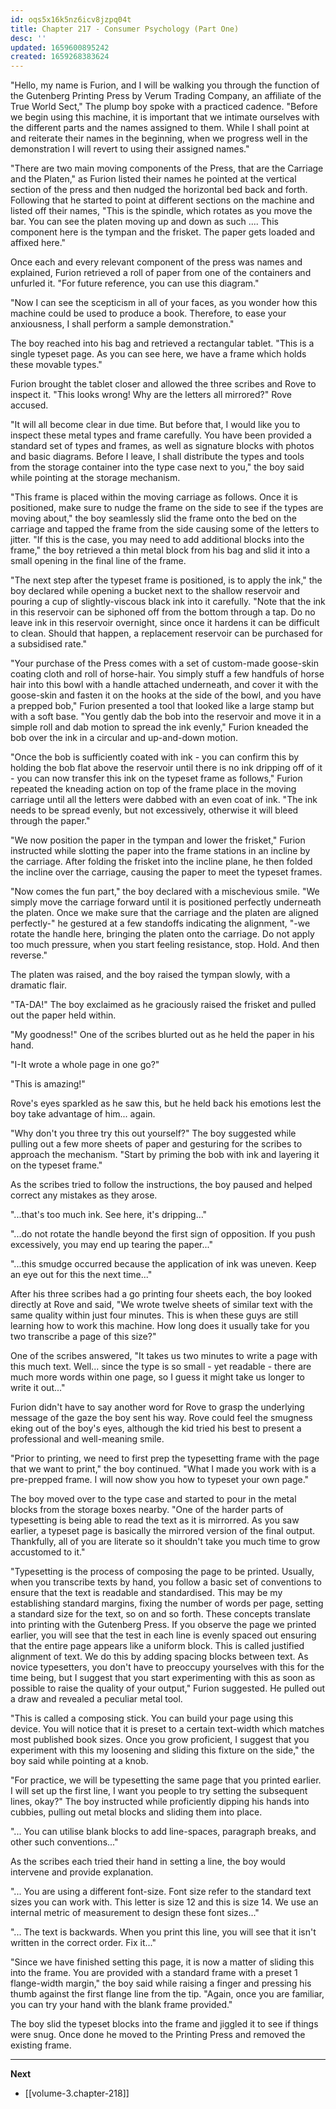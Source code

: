 ```yaml
---
id: oqs5x16k5nz6icv8jzpq04t
title: Chapter 217 - Consumer Psychology (Part One)
desc: ''
updated: 1659600895242
created: 1659268383624
---
```


"Hello, my name is Furion, and I will be walking you through the function of the Gutenberg Printing Press by Verum Trading Company, an affiliate of the True World Sect," The plump boy spoke with a practiced cadence. "Before we begin using this machine, it is important that we intimate ourselves with the different parts and the names assigned to them. While I shall point at and reiterate their names in the beginning, when we progress well in the demonstration I will revert to using their assigned names."

"There are two main moving components of the Press, that are the Carriage and the Platen," as Furion listed their names he pointed at the vertical section of the press and then nudged the horizontal bed back and forth. Following that he started to point at different sections on the machine and listed off their names, "This is the spindle, which rotates as you move the bar. You can see the platen moving up and down as such .... This component here is the tympan and the frisket. The paper gets loaded and affixed here."

Once each and every relevant component of the press was names and explained, Furion retrieved a roll of paper from one of the containers and unfurled it. "For future reference, you can use this diagram."

"Now I can see the scepticism in all of your faces, as you wonder how this machine could be used to produce a book. Therefore, to ease your anxiousness, I shall perform a sample demonstration."

The boy reached into his bag and retrieved a rectangular tablet. "This is a single typeset page. As you can see here, we have a frame which holds these movable types."

Furion brought the tablet closer and allowed the three scribes and Rove to inspect it. "This looks wrong! Why are the letters all mirrored?" Rove accused.

"It will all become clear in due time. But before that, I would like you to inspect these metal types and frame carefully. You have been provided a standard set of types and frames, as well as signature blocks with photos and basic diagrams. Before I leave, I shall distribute the types and tools from the storage container into the type case next to you," the boy said while pointing at the storage mechanism.

"This frame is placed within the moving carriage as follows. Once it is positioned, make sure to nudge the frame on the side to see if the types are moving about," the boy seamlessly slid the frame onto the bed on the carriage and tapped the frame from the side causing some of the letters to jitter. "If this is the case, you may need to add additional blocks into the frame," the boy retrieved a thin metal block from his bag and slid it into a small opening in the final line of the frame.

"The next step after the typeset frame is positioned, is to apply the ink," the boy declared while opening a bucket next to the shallow reservoir and pouring a cup of slightly-viscous black ink into it carefully. "Note that the ink in this reservoir can be siphoned off from the bottom through a tap. Do no leave ink in this reservoir overnight, since once it hardens it can be difficult to clean. Should that happen, a replacement reservoir can be purchased for a subsidised rate."

"Your purchase of the Press comes with a set of custom-made goose-skin coating cloth and roll of horse-hair. You simply stuff a few handfuls of horse hair into this bowl with a handle attached underneath, and cover it with the goose-skin and fasten it on the hooks at the side of the bowl, and you have a prepped bob," Furion presented a tool that looked like a large stamp but with a soft base. "You gently dab the bob into the reservoir and move it in a simple roll and dab motion to spread the ink evenly," Furion kneaded the bob over the ink in a circular and up-and-down motion.

"Once the bob is sufficiently coated with ink - you can confirm this by holding the bob flat above the reservoir until there is no ink dripping off of it - you can now transfer this ink on the typeset frame as follows," Furion repeated the kneading action on top of the frame place in the moving carriage until all the letters were dabbed with an even coat of ink. "The ink needs to be spread evenly, but not excessively, otherwise it will bleed through the paper."

"We now position the paper in the tympan and lower the frisket," Furion instructed while slotting the paper into the frame stations in an incline by the carriage. After folding the frisket into the incline plane, he then folded the incline over the carriage, causing the paper to meet the typeset frames.

"Now comes the fun part," the boy declared with a mischevious smile. "We simply move the carriage forward until it is positioned perfectly underneath the platen. Once we make sure that the carriage and the platen are aligned perfectly-" he gestured at a few standoffs indicating the alignment, "-we rotate the handle here, bringing the platen onto the carriage. Do not apply too much pressure, when you start feeling resistance, stop. Hold. And then reverse."

The platen was raised, and the boy raised the tympan slowly, with a dramatic flair.

"TA-DA!" The boy exclaimed as he graciously raised the frisket and pulled out the paper held within.

"My goodness!" One of the scribes blurted out as he held the paper in his hand.

"I-It wrote a whole page in one go?"

"This is amazing!"

Rove's eyes sparkled as he saw this, but he held back his emotions lest the boy take advantage of him... again.

"Why don't you three try this out yourself?" The boy suggested while pulling out a few more sheets of paper and gesturing for the scribes to approach the mechanism. "Start by priming the bob with ink and layering it on the typeset frame."

As the scribes tried to follow the instructions, the boy paused and helped correct any mistakes as they arose.

"...that's too much ink. See here, it's dripping..."

"...do not rotate the handle beyond the first sign of opposition. If you push excessively, you may end up tearing the paper..."

"...this smudge occurred because the application of ink was uneven. Keep an eye out for this the next time..."

After his three scribes had a go printing four sheets each, the boy looked directly at Rove and said, "We wrote twelve sheets of similar text with the same quality within just four minutes. This is when these guys are still learning how to work this machine. How long does it usually take for you two transcribe a page of this size?"

One of the scribes answered, "It takes us two minutes to write a page with this much text. Well... since the type is so small - yet readable - there are much more words within one page, so I guess it might take us longer to write it out..."

Furion didn't have to say another word for Rove to grasp the underlying message of the gaze the boy sent his way. Rove could feel the smugness eking out of the boy's eyes, although the kid tried his best to present a professional and well-meaning smile.

"Prior to printing, we need to first prep the typesetting frame with the page that we want to print," the boy continued. "What I made you work with is a pre-prepped frame. I will now show you how to typeset your own page."

The boy moved over to the type case and started to pour in the metal blocks from the storage boxes nearby. "One of the harder parts of typesetting is being able to read the text as it is mirrorred. As you saw earlier, a typeset page is basically the mirrored version of the final output. Thankfully, all of you are literate so it shouldn't take you much time to grow accustomed to it."

"Typesetting is the process of composing the page to be printed. Usually, when you transcribe texts by hand, you follow a basic set of conventions to ensure that the text is readable and standardised. This may be my establishing standard margins, fixing the number of words per page, setting a standard size for the text, so on and so forth. These concepts translate into printing with the Gutenberg Press. If you observe the page we printed earlier, you will see that the test in each line is evenly spaced out ensuring that the entire page appears like a uniform block. This is called justified alignment of text. We do this by adding spacing blocks between text. As novice typesetters, you don't have to preoccupy yourselves with this for the time being, but I suggest that you start experimenting with this as soon as possible to raise the quality of your output," Furion suggested. He pulled out a draw and revealed a peculiar metal tool.

"This is called a composing stick. You can build your page using this device. You will notice that it is preset to a certain text-width which matches most published book sizes. Once you grow proficient, I suggest that you experiment with this my loosening and sliding this fixture on the side," the boy said while pointing at a knob.

"For practice, we will be typesetting the same page that you printed earlier. I will set up the first line, I want you people to try setting the subsequent lines, okay?" The boy instructed while proficiently dipping his hands into cubbies, pulling out metal blocks and sliding them into place.

"... You can utilise blank blocks to add line-spaces, paragraph breaks, and other such conventions..."

As the scribes each tried their hand in setting a line, the boy would intervene and provide explanation.

"... You are using a different font-size. Font size refer to the standard text sizes you can work with. This letter is size 12 and this is size 14. We use an internal metric of measurement to design these font sizes..."

"... The text is backwards. When you print this line, you will see that it isn't written in the correct order. Fix it..."

"Since we have finished setting this page, it is now a matter of sliding this into the frame. You are provided with a standard frame with a preset 1 flange-width margin," the boy said while raising a finger and pressing his thumb against the first flange line from the tip. "Again, once you are familiar, you can try your hand with the blank frame provided."

The boy slid the typeset blocks into the frame and jiggled it to see if things were snug. Once done he moved to the Printing Press and removed the existing frame.

____

**Next**
* [[volume-3.chapter-218]]